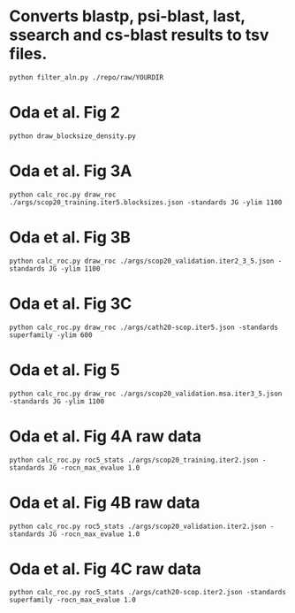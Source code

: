 # Converts blastp, psi-blast, last, ssearch and cs-blast results to tsv files.
`python filter_aln.py ./repo/raw/YOURDIR`

# Oda et al. Fig 2
`python draw_blocksize_density.py`

# Oda et al. Fig 3A
`python calc_roc.py draw_roc ./args/scop20_training.iter5.blocksizes.json -standards JG -ylim 1100`

# Oda et al. Fig 3B
`python calc_roc.py draw_roc ./args/scop20_validation.iter2_3_5.json -standards JG -ylim 1100`

# Oda et al. Fig 3C
`python calc_roc.py draw_roc ./args/cath20-scop.iter5.json -standards superfamily -ylim 600`

# Oda et al. Fig 5
`python calc_roc.py draw_roc ./args/scop20_validation.msa.iter3_5.json -standards JG -ylim 1100`

# Oda et al. Fig 4A raw data
`python calc_roc.py roc5_stats ./args/scop20_training.iter2.json -standards JG -rocn_max_evalue 1.0`

# Oda et al. Fig 4B raw data
`python calc_roc.py roc5_stats ./args/scop20_validation.iter2.json -standards JG -rocn_max_evalue 1.0`

# Oda et al. Fig 4C raw data
`python calc_roc.py roc5_stats ./args/cath20-scop.iter2.json -standards superfamily -rocn_max_evalue 1.0`

